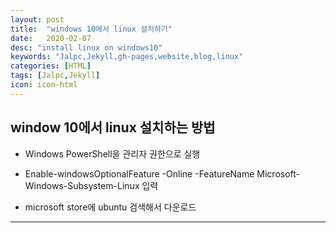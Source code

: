 ```yaml
---
layout: post
title:  "windows 10에서 linux 설치하기"
date:   2020-02-07
desc: "install linux on windows10"
keywords: "Jalpc,Jekyll,gh-pages,website,blog,linux"
categories: [HTML]
tags: [Jalpc,Jekyll]
icon: icon-html
---
```


## window 10에서 linux 설치하는 방법

 - Windows PowerShell을 관리자 권한으로 실행
 
 - Enable-windowsOptionalFeature -Online -FeatureName Microsoft-Windows-Subsystem-Linux 입력

 - microsoft store에 ubuntu 검색해서 다운로드

---
